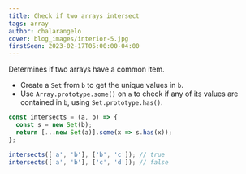 ```yaml
---
title: Check if two arrays intersect
tags: array
author: chalarangelo
cover: blog_images/interior-5.jpg
firstSeen: 2023-02-17T05:00:00-04:00
---
```


Determines if two arrays have a common item.

- Create a `Set` from `b` to get the unique values in `b`.
- Use `Array.prototype.some()` on `a` to check if any of its values are contained in `b`, using `Set.prototype.has()`.

```js
const intersects = (a, b) => {
  const s = new Set(b);
  return [...new Set(a)].some(x => s.has(x));
};
```

```js
intersects(['a', 'b'], ['b', 'c']); // true
intersects(['a', 'b'], ['c', 'd']); // false
```
